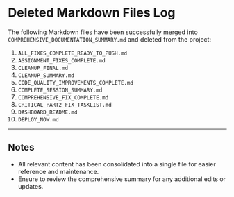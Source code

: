 # Deleted Markdown Files Log

The following Markdown files have been successfully merged into `COMPREHENSIVE_DOCUMENTATION_SUMMARY.md` and deleted from the project:

1. `ALL_FIXES_COMPLETE_READY_TO_PUSH.md`
2. `ASSIGNMENT_FIXES_COMPLETE.md`
3. `CLEANUP_FINAL.md`
4. `CLEANUP_SUMMARY.md`
5. `CODE_QUALITY_IMPROVEMENTS_COMPLETE.md`
6. `COMPLETE_SESSION_SUMMARY.md`
7. `COMPREHENSIVE_FIX_COMPLETE.md`
8. `CRITICAL_PART2_FIX_TASKLIST.md`
9. `DASHBOARD_README.md`
10. `DEPLOY_NOW.md`

---

## Notes

- All relevant content has been consolidated into a single file for easier reference and maintenance.
- Ensure to review the comprehensive summary for any additional edits or updates.